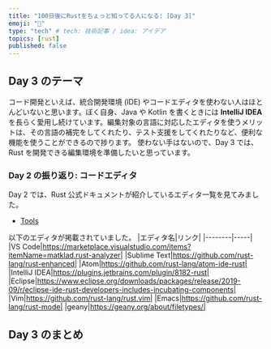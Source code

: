 ```yaml
---
title: "100日後にRustをちょっと知ってる人になる: [Day 3]"
emoji: "🦀"
type: "tech" # tech: 技術記事 / idea: アイデア
topics: [rust]
published: false
---
```


## Day 3 のテーマ

コード開発といえば、統合開発環境 (IDE) やコードエディタを使わない人はほとんどいないと思います。ぼく自身、Java や Kotlin を書くときには **IntelliJ IDEA** を長らく愛用し続けています。編集対象の言語に対応したエディタを使うメリットは、その言語の補完をしてくれたり、テスト支援をしてくれたりなど、便利な機能を使うことができるので捗ります。
使わない手はないので、Day 3 では、Rust を開発できる編集環境を準備したいと思っています。

### Day 2 の振り返り: コードエディタ

Day 2 では、Rust 公式ドキュメントが紹介しているエディタ一覧を見てみました。

- [Tools](https://www.rust-lang.org/tools)

以下のエディタが掲載されていました。
|エディタ名|リンク|
|--------|-----|
|VS Code|https://marketplace.visualstudio.com/items?itemName=matklad.rust-analyzer|
|Sublime Text|https://github.com/rust-lang/rust-enhanced|
|Atom|https://github.com/rust-lang/atom-ide-rust|
|IntelliJ IDEA|https://plugins.jetbrains.com/plugin/8182-rust|
|Eclipse|https://www.eclipse.org/downloads/packages/release/2019-09/r/eclipse-ide-rust-developers-includes-incubating-components|
|Vim|https://github.com/rust-lang/rust.vim|
|Emacs|https://github.com/rust-lang/rust-mode|
|geany|https://geany.org/about/filetypes/|

## Day 3 のまとめ